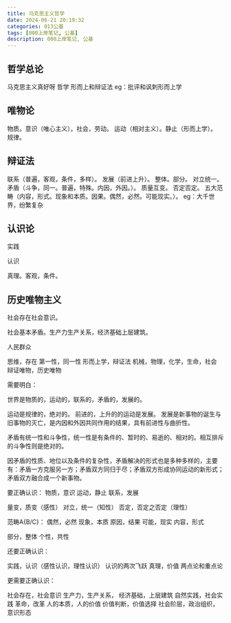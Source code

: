 ```yaml
---
title: 马克思主义哲学
date: 2024-06-21 20:19:32
categories: 013公基
tags: [000上岸笔记, 公基]
description: 000上岸笔记, 公基
---
```

## 哲学总论
马克思主义真好呀
哲学
形而上和辩证法
eg：批评和讽刺形而上学
## 唯物论
物质。意识（唯心主义），社会，劳动。
运动（相对主义）。静止（形而上学）。
规律。
## 辩证法
联系（普遍，客观，条件，多样）。
发展（前进上升）。
整体。部分。
对立统一。矛盾（斗争，同一。普遍，特殊。内因，外因。）。
质量互变。
否定否定。
五大范畴（内容，形式。现象和本质。因果。偶然，必然。可能现实。）。
eg：大千世界，纷繁复杂

## 认识论

实践

认识

真理。客观，条件。

## 历史唯物主义

社会存在社会意识。

社会基本矛盾。生产力生产关系，经济基础上层建筑。

人民群众

思维，存在
第一性，同一性
形而上学，辩证法
机械，物理，化学，生命，社会
辩证唯物，历史唯物

需要明白：

世界是物质的，运动的，联系的，矛盾的，发展的。

运动是规律的，绝对的。
前进的，上升的的运动是发展。
发展是新事物的诞生与旧事物的灭亡，是内因和外因共同作用的结果，具有前进性与曲折性。

矛盾有统一性和斗争性，统一性是有条件的、暂时的、易逝的、相对的。相互排斥的斗争性则是绝对的。

因矛盾的性质、地位以及条件的复杂性，矛盾解决的形式也是多种多样的，主要有：矛盾一方克服另一方；矛盾双方同归于尽；矛盾双方形成协同运动的新形式；矛盾双方融合成一个新事物。

要正确认识：
物质，意识
运动，静止
联系，发展

量变，质变（感性）
对立，统一（知性）
否定，否定之否定（理性）

范畴A{B/C}：
偶然，必然
现象，本质
原因，结果
可能，现实
内容，形式

部分，整体
个性，共性

还要正确认识：

实践，认识（感性认识，理性认识）
认识的两次飞跃
真理，价值
两点论和重点论


更需要正确认识：

社会存在，社会意识
生产力，生产关系，
经济基础，上层建筑
自然实践，社会实践
革命，改革
人的本质，人的价值
价值判断，价值选择
社会阶层，政治组织，意识形态


